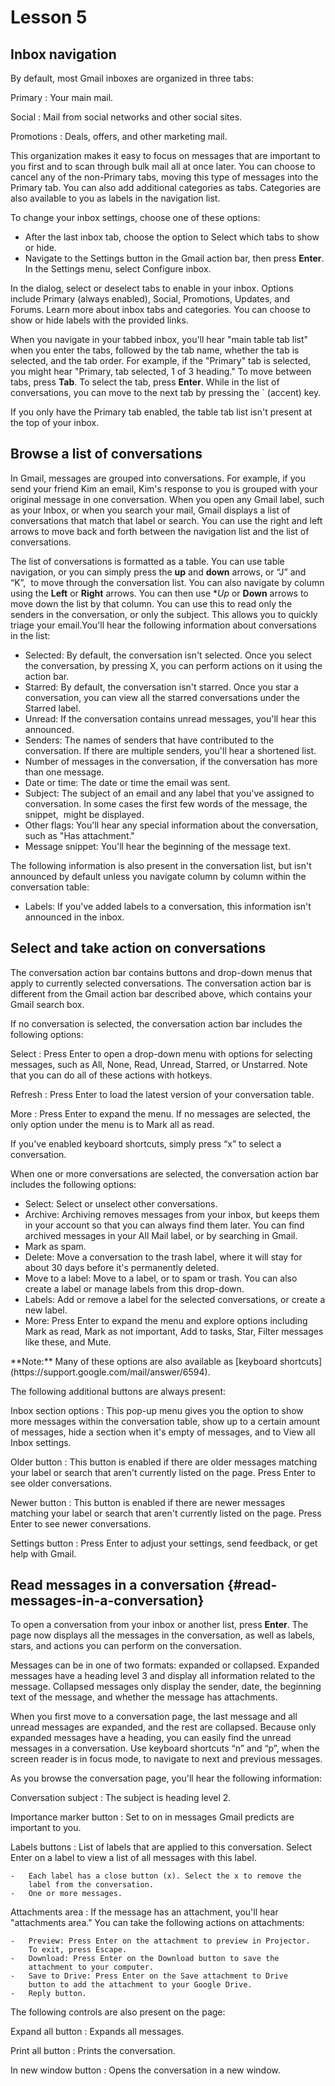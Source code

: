 # Lesson 5

## Inbox navigation

By default, most Gmail inboxes are organized in three tabs:

Primary
:   Your main mail.

Social
:   Mail from social networks and other social sites.

Promotions
:   Deals, offers, and other marketing mail.

This organization makes it easy to focus on messages that are important
to you first and to scan through bulk mail all at once later. You can
choose to cancel any of the non-Primary tabs, moving this type of
messages into the Primary tab. You can also add additional categories as
tabs. Categories are also available to you as labels in the navigation
list.

To change your inbox settings, choose one of these options:

-   After the last inbox tab, choose the option to Select which tabs to
    show or hide.
-   Navigate to the Settings button in the Gmail action bar, then press
    **Enter**. In the Settings menu, select Configure inbox.

In the dialog, select or deselect tabs to enable in your inbox. Options
include Primary (always enabled), Social, Promotions, Updates, and
Forums. Learn more about inbox tabs and categories. You can choose to
show or hide labels with the provided links.

When you navigate in your tabbed inbox, you'll hear "main table tab
list" when you enter the tabs, followed by the tab name, whether the tab
is selected, and the tab order. For example, if the "Primary" tab is
selected, you might hear "Primary, tab selected, 1 of 3 heading." To
move between tabs, press **Tab**. To select the tab, press **Enter**.
While in the list of conversations, you can move to the next tab by
pressing the ` (accent) key.

If you only have the Primary tab enabled, the table tab list isn't
present at the top of your inbox.

## Browse a list of conversations

In Gmail, messages are grouped into conversations. For example, if you
send your friend Kim an email, Kim's response to you is grouped with
your original message in one conversation. When you open any Gmail
label, such as your Inbox, or when you search your mail, Gmail displays
a list of conversations that match that label or search. You can use the
right and left arrows to move back and forth between the navigation list
and the list of conversations.

The list of conversations is formatted as a table. You can use table
navigation, or you can simply press the **up** and **down** arrows, or
“J” and “K”,  to move through the conversation list. You can also
navigate by column using the **Left** or **Right** arrows. You can
then use **Up* or **Down** arrows to move down the list by that
column. You can use this to read only the senders in the conversation,
or only the subject. This allows you to quickly triage your email.You'll hear the
following information about conversations in the list:

-   Selected: By default, the conversation isn't selected. Once you
    select the conversation, by pressing X, you can perform actions on
    it using the action bar.
-   Starred: By default, the conversation isn't starred. Once you star a
    conversation, you can view all the starred conversations under the
    Starred label.
-   Unread: If the conversation contains unread messages, you'll hear
    this announced.
-   Senders: The names of senders that have contributed to the
    conversation. If there are multiple senders, you'll hear a shortened
    list.
-   Number of messages in the conversation, if the conversation has more
    than one message.
-   Date or time: The date or time the email was sent.
-   Subject: The subject of an email and any label that you've assigned
    to conversation. In some cases the first few words of the message,
    the snippet,  might be displayed.
-   Other flags: You'll hear any special information about the
    conversation, such as "Has attachment."
-   Message snippet: You'll hear the beginning of the message text.

The following information is also present in the conversation list, but
isn't announced by default unless you navigate column by column within
the conversation table:

-   Labels: If you've added labels to a conversation, this information
    isn't announced in the inbox.

## Select and take action on conversations

The conversation action bar contains buttons and drop-down menus that
apply to currently selected conversations. The conversation action bar
is different from the Gmail action bar described above, which contains
your Gmail search box.

If no conversation is selected, the conversation action bar includes the
following options:

Select
:   Press Enter to open a drop-down menu with options for selecting
    messages, such as All, None, Read, Unread, Starred, or Unstarred.
    Note that you can do all of these actions with hotkeys.

Refresh
:   Press Enter to load the latest version of your conversation table.

More
:   Press Enter to expand the menu. If no messages are selected, the
    only option under the menu is to Mark all as read.

If you've enabled keyboard shortcuts, simply press “x” to select a
conversation.

When one or more conversations are selected, the conversation action bar
includes the following options:

-   Select: Select or unselect other conversations.
-   Archive: Archiving removes messages from your inbox, but keeps them
    in your account so that you can always find them later. You can find
    archived messages in your All Mail label, or by searching in Gmail.
-   Mark as spam.
-   Delete: Move a conversation to the trash label, where it will stay
    for about 30 days before it's permanently deleted.
-   Move to a label: Move to a label, or to spam or trash. You can also
    create a label or manage labels from this drop-down.
-   Labels: Add or remove a label for the selected conversations, or
    create a new label.
-   More: Press Enter to expand the menu and explore options including
    Mark as read, Mark as not important, Add to tasks, Star, Filter
    messages like these, and Mute.

<aside markdown="1">
**Note:** Many of these options are also available as [keyboard
shortcuts](https://support.google.com/mail/answer/6594).
</aside>

The following additional buttons are always present:

Inbox section options
:   This pop-up menu gives you the option to show more messages within
    the conversation table, show up to a certain amount of messages,
    hide a section when it's empty of messages, and to View all Inbox
    settings.

Older button
:   This button is enabled if there are older messages matching your
    label or search that aren't currently listed on the page. Press
    Enter to see older conversations.

Newer button
:   This button is enabled if there are newer messages matching your
    label or search that aren't currently listed on the page. Press
    Enter to see newer conversations.

Settings button
:   Press Enter to adjust your settings, send feedback, or get help with
    Gmail.

## Read messages in a conversation {#read-messages-in-a-conversation}

To open a conversation from your inbox or another list, press **Enter**.
The page now displays all the messages in the conversation, as well as
labels, stars, and actions you can perform on the conversation.

Messages can be in one of two formats: expanded or collapsed. Expanded
messages have a heading level 3 and display all information related to
the message. Collapsed messages only display the sender, date, the
beginning text of the message, and whether the message has attachments.

When you first move to a conversation page, the last message and all
unread messages are expanded, and the rest are collapsed. Because only
expanded messages have a heading, you can easily find the unread
messages in a conversation. Use keyboard shortcuts “n” and “p”, when the
screen reader is in focus mode, to navigate to next and previous
messages.

As you browse the conversation page, you'll hear the following
information:

Conversation subject
:   The subject is heading level 2.

Importance marker button
:   Set to on in messages Gmail predicts are important to you.

Labels buttons
:   List of labels that are applied to this conversation. Select Enter
    on a label to view a list of all messages with this label.

    -   Each label has a close button (x). Select the x to remove the
        label from the conversation.
    -   One or more messages.

Attachments area
:   If the message has an attachment, you'll hear "attachments area."
    You can take the following actions on attachments:

    -   Preview: Press Enter on the attachment to preview in Projector.
        To exit, press Escape.
    -   Download: Press Enter on the Download button to save the
        attachment to your computer.
    -   Save to Drive: Press Enter on the Save attachment to Drive
        button to add the attachment to your Google Drive.
    -   Reply button.

The following controls are also present on the page:

Expand all button
:   Expands all messages.

Print all button
:   Prints the conversation.

In new window button
:   Opens the conversation in a new window.

